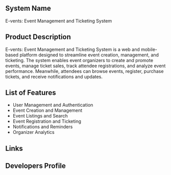 <div class="section">
  <h2>System Name</h2>
  <p>E-vents: Event Management and Ticketing System</p>
</div>
<div class="section">
  <h2>Product Description</h2>
  <p>E-vents: Event Management and Ticketing System is a web and mobile-based platform designed to streamline event creation, management, and ticketing. The system enables event organizers to create and promote events, manage ticket sales, track attendee registrations, and analyze event performance. Meanwhile, attendees can browse events, register, purchase tickets, and receive notifications and updates.</p>
</div>
<div class="section">
  <h2>List of Features</h2>
  <ul>
    <li>User Management and Authentication</li>
    <li>Event Creation and Management</li>
    <li>Event Listings and Search</li>
    <li>Event Registration and Ticketing</li>
    <li>Notifications and Reminders</li>
    <li>Organizer Analytics</li>
  </ul>
</div>
<div class="section">
  <h2>Links</h2>
  <p></p>
</div>
<div class="section">
  <h2>Developers Profile</h2>
  <p></p>
</div>
